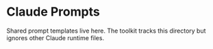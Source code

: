 # Claude Prompts

Shared prompt templates live here. The toolkit tracks this directory but ignores
other Claude runtime files.
